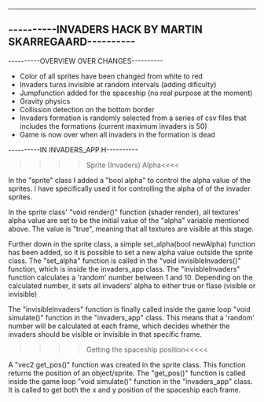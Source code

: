 -------------------------------------------------------
----------INVADERS HACK BY MARTIN SKARREGAARD----------
-------------------------------------------------------

----------OVERVIEW OVER CHANGES----------

- Color of all sprites have been changed from white to red
- Invaders turns invisible at random intervals (adding dificulty)
- Jumpfunction added for the spaceship (no real purpose at the moment)
- Gravity physics
- Collission detection on the bottom border
- Invaders formation is randomly selected from a series of csv files that includes the 
formations (current maximum invaders is 50)
- Game is now over when all invaders in the formation is dead

----------IN INVADERS_APP.H----------

>>>>Sprite (Invaders) Alpha<<<<

In the "sprite" class I added a "bool alpha" to control the alpha value of the sprites. 
I have specifically used it for controlling the alpha of of the invader sprites.

In the sprite class' "void render()" function (shader render), all textures' alpha 
value are set to be the initial value of the "alpha" variable mentioned above. 
The value is "true", meaning that all textures are visible at this stage.

Further down in the sprite class, a simple set_alpha(bool newAlpha) function has been added, 
so it is possible to set a new alpha value outside the sprite class.
The "set_alpha" function is called in the "void invisibleInvaders()" function, which is 
inside the invaders_app class. The "invisbleInvaders" function calculates a 'random' number 
between 1 and 10. Depending on the calculated number, it sets all invaders' alpha to either
true or flase (visible or invisible)

The "invisibleInvaders" function is finally called inside the game loop "void 
simulate()" function in the "invaders_app" class. This means that a 'random' number will be
calculated at each frame, which decides whether the invaders should be visible or invisible 
in that specific frame. 




>>>>Getting the spaceship position<<<<<

A "vec2 get_pos()" function was created in the sprite class. This function returns the
position of an object/sprite. The "get_pos()" function is called inside the game loop "void 
simulate()" function in the "invaders_app" class. It is called to get both the x and y 
position of the spaceship each frame.


 